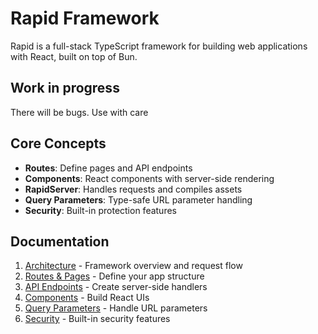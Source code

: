 # Rapid Framework

Rapid is a full-stack TypeScript framework for building web applications with React, built on top of Bun.

## Work in progress

There will be bugs. Use with care

## Core Concepts

- **Routes**: Define pages and API endpoints
- **Components**: React components with server-side rendering
- **RapidServer**: Handles requests and compiles assets
- **Query Parameters**: Type-safe URL parameter handling
- **Security**: Built-in protection features

## Documentation

1. [Architecture](./docs/architecture.md) - Framework overview and request flow
2. [Routes & Pages](./docs/routes.md) - Define your app structure
3. [API Endpoints](./docs/api.md) - Create server-side handlers
4. [Components](./docs/components.md) - Build React UIs
5. [Query Parameters](./docs/query-params.md) - Handle URL parameters
6. [Security](./docs/security.md) - Built-in security features
